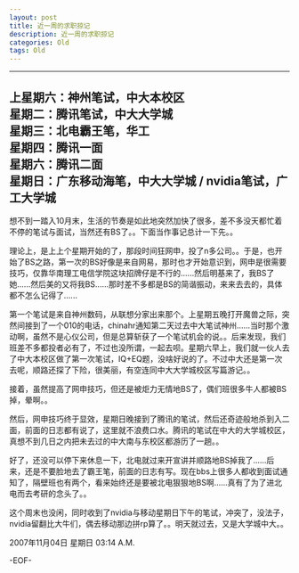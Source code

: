 ```yaml
---
layout: post
title: 近一周的求职掠记
description: 近一周的求职掠记
categories: Old
tags: Old
---
```

----------------------------------------------------------------------------------------------  
上星期六：神州笔试，中大本校区  
星期二：腾讯笔试，中大大学城  
星期三：北电霸王笔，华工  
星期四：腾讯一面  
星期六：腾讯二面  
星期日：广东移动海笔，中大大学城 / nvidia笔试，广工大学城  
----------------------------------------------------------------------------------------------  
  
想不到一踏入10月末，生活的节奏是如此地突然加快了很多，差不多没天都忙着不停的笔试与面试，当然还有BS了。。下面当作事记总计一下先。。  
  
理论上，是上上个星期开始的了，那段时间狂网申，投了n多公司。。于是，也开始了BS之路，第一次的BS好像是来自网易，那时也才开始意识到，网申是很需要技巧，仅靠华南理工电信学院这块招牌仔是不行的......然后明基来了，我BS了她......然后美的又将我BS......那时差不多都是BS的简谐振动，来来去去的，具体都不怎么记得了......  
  
第一个笔试是来自神州数码，从联想分家出来那个。上星期五晚打开魔兽之际，突然间接到了一个010的电话，chinahr通知第二天过去中大笔试神州......当时那个激动啊，虽然不是心仪公司，但是总算斩获了一个笔试机会的说。。后来发现，我们班差不多都投者必有了，不过也没所谓，一起去呗。星期六早上，我们就一伙人去了中大本校区做了第一次笔试，IQ+EQ题，没啥好说的了。不过中大还是第一次去呢，顺路还探了下险，很美丽，有空连同中大大学城校区写篇游记。。  
  
接着，虽然提高了网申技巧，但还是被炬力无情地BS了，偶们班很多牛人都被BS掉，晕啊。。  
  
然后，网申技巧终于显效，星期日晚接到了腾讯的笔试，然后还奇迹般地杀到入二面，前面的日志都有说了，这里就不浪费口水。腾讯的笔试在中大的大学城校区，真想不到几日之内把未去过的中大南与东校区都游历了一趟。。  
  
好了，还没可以停下来休息一下，北电就过来开宣讲并顺路地BS掉我了......后来，还是不要脸地去了霸王笔，前面的日志有写。现在bbs上很多人都收到面试通知了，隔壁班也有两个，看来始终还是要被北电狠狠地BS啊......真有了为了进北电而去考研的念头了。。  
  
这个周末也没闲，同时收到了nvidia与移动星期日下午的笔试，冲突了，没法子，nvidia留翻比大牛们，偶去移动那边拼rp算了。。明天就过去，又是大学城中大。。

2007年11月04日 星期日  03:14 A.M.

-EOF-